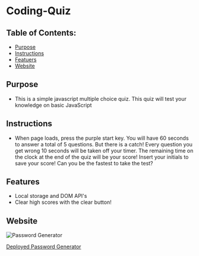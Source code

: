 # Coding-Quiz

## Table of Contents:
* [Purpose](#purpose)
* [Instructions](#instructions)
* [Featuers](#features)
* [Website](#website)

## Purpose
* This is a simple javascript multiple choice quiz. This quiz will test your knowledge on basic JavaScript

## Instructions
* When page loads, press the purple start key. You will have 60 seconds to answer a total of 5 questions. But there is a catch! Every question you get wrong 10 seconds will be taken off your timer. The remaining time on the clock at the end of the quiz will be your score! Insert your initials to save your score! Can you be the fastest to take the test?

## Features
* Local storage and DOM API's
* Clear high scores with the clear button!


## Website
![Password Generator](assets/images/screencapture-127-0-0-1-5501-index-html-2020-11-06-18_28_47)

[Deployed Password Generator](https://ajcuddeback.github.io/Coding-Quiz)

